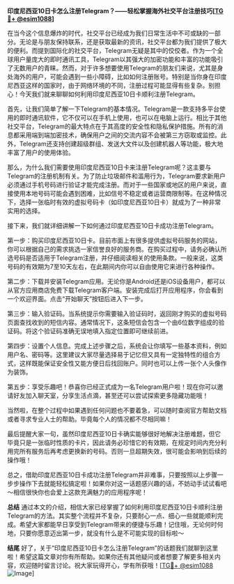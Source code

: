 **印度尼西亚10日卡怎么注册Telegram？——轻松掌握海外社交平台注册技巧[[TG💪+ @esim1088](https://t.me/s/esim1088)]**

在当今这个信息爆炸的时代，社交平台已经成为我们日常生活中不可或缺的一部分。无论是与朋友保持联系，还是获取最新的资讯，社交平台都为我们提供了极大的便利。而提到国际化的社交平台，Telegram无疑是其中的佼佼者。作为一个全球用户量庞大的即时通讯工具，Telegram以其强大的加密功能和丰富的功能吸引了无数用户的青睐。然而，对于许多想要使用Telegram的朋友们来说，尤其是身处海外的用户，可能会遇到一些小障碍，比如如何注册账号。特别是当你身在印度尼西亚这样的国家时，由于网络环境的不同，注册过程可能显得有些复杂。别担心！今天我们就来聊聊如何利用印度尼西亚10日卡顺利注册Telegram。

首先，让我们简单了解一下Telegram的基本情况。Telegram是一款支持多平台使用的即时通讯软件，它不仅可以在手机上使用，也可以在电脑上运行。相比于其他社交平台，Telegram的最大特点在于其高度的安全性和隐私保护措施。所有的消息都采用端到端加密技术，确保用户之间的交流内容不会被第三方窃取或监控。此外，Telegram还支持创建超级群组、发送大文件以及创建机器人等功能，极大地丰富了用户的使用体验。

那么，为什么我们需要使用印度尼西亚10日卡来注册Telegram呢？这主要与Telegram的注册机制有关。为了防止垃圾邮件和滥用行为，Telegram要求新用户必须通过手机号码进行验证才能完成注册。而对于一些国家或地区的用户来说，直接使用本地号码可能会遇到困难，比如信号不稳定或者运营商限制等。在这种情况下，选择一张临时有效的虚拟号码卡（如印度尼西亚10日卡）就成为了一种非常实用的选择。

接下来，我们就详细讲解一下如何通过印度尼西亚10日卡成功注册Telegram。

第一步：购买印度尼西亚10日卡。目前市面上有很多提供虚拟号码服务的网站，你可以根据自己的需求挑选一家信誉良好的服务商。在购买过程中，请务必确认所选号码是否适用于Telegram注册，并仔细阅读相关的使用条款。一般来说，这类号码的有效期为7至10天左右，在此期间内你可以自由使用它来进行各种操作。

第二步：下载并安装Telegram应用。无论你是Android还是iOS设备用户，都可以从官方应用商店免费下载Telegram客户端。安装完成后打开应用程序，你会看到一个欢迎界面。点击“开始聊天”按钮后进入下一步。

第三步：输入验证码。当系统提示你需要输入验证码时，返回刚才购买的虚拟号码页面查找收到的短信内容。通常情况下，这条短信会包含一个由6位数字组成的验证码。将这个验证码准确无误地填入指定位置即可继续前进。

第四步：设置个人信息。完成上述步骤之后，系统会让你填写一些基本资料，例如用户名、密码等。这里建议大家尽量选择易于记忆但又具有一定独特性的组合方式，这样既能保证安全性又能方便日后找回账户。同时也可以上传一张个人头像作为装饰。

第五步：享受乐趣吧！恭喜你已经正式成为一名Telegram用户啦！现在你可以邀请好友加入聊天室，分享生活点滴，甚至还可以尝试探索更多隐藏功能哦！

当然啦，在整个过程中如果遇到任何问题也不要着急，可以随时查阅官方帮助文档或者寻求专业人士的帮助。毕竟每个人的情况都不尽相同嘛！

最后提醒大家一句，虽然印度尼西亚10日卡确实能够很好地解决注册难题，但它毕竟只是一张临时性质的卡片，因此请务必珍惜它的有效期，在规定时间内充分利用完所有服务后再考虑更换新的号码。否则一旦超期失效，很可能会影响到后续的操作哦！

总之，借助印度尼西亚10日卡成功注册Telegram并非难事，只要按照以上步骤一步步操作下去就能轻松搞定啦！如果你对这一话题感兴趣的话，不妨动手试试看吧～相信很快你也会爱上这款充满魅力的应用程序呢！

**总结**
通过本文的介绍，相信大家已经掌握了如何利用印度尼西亚10日卡顺利注册Telegram的方法。其实整个流程并不复杂，只要耐心一点、细心一些就能顺利完成。希望大家都能早日享受到Telegram带来的便捷与乐趣！记住哦，无论何时何地，只要你愿意迈出第一步，就没有什么是不可能实现的目标啦～

**结尾**
好了，关于“印度尼西亚10日卡怎么注册Telegram”的话题我们就聊到这里啦！希望这篇文章对你有所帮助。如果你还有其他疑问或者想要了解更多相关内容，欢迎随时留言讨论。祝大家玩得开心，学有所获哦！[[TG💪+ @esim1088](https://t.me/s/esim1088) ![Image](https://i.postimg.cc/4NQfJmqS/Snipaste-2025-05-13-00-14-12.png)]